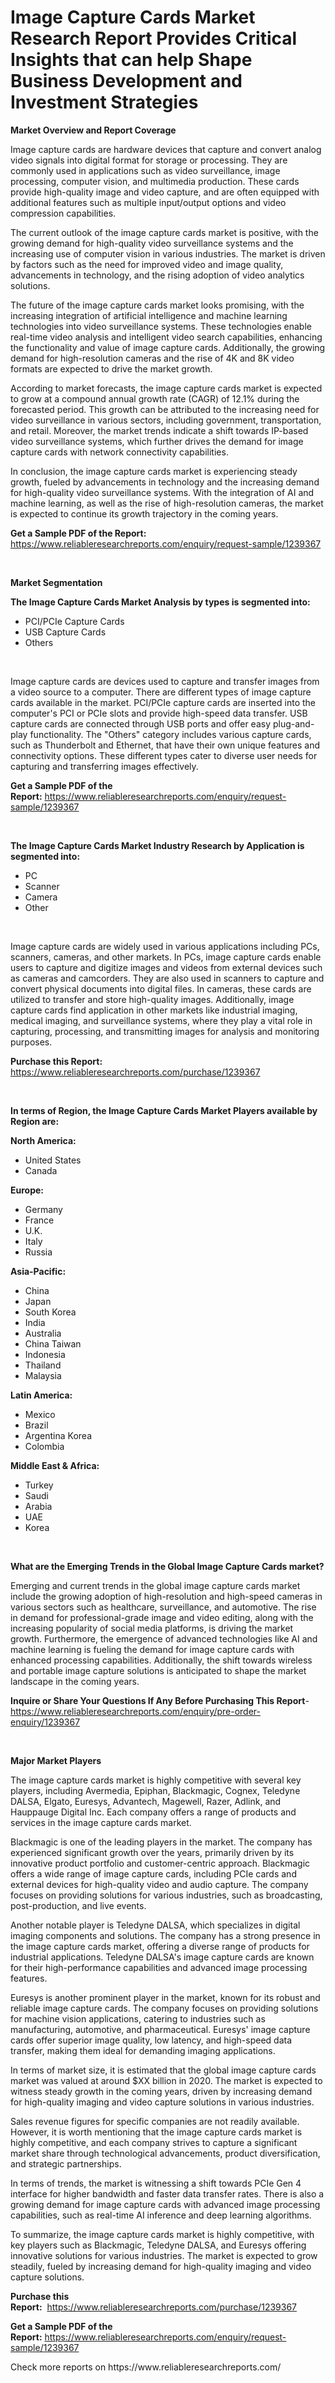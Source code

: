 <p><h1>Image Capture Cards Market Research Report Provides Critical Insights that can help Shape Business Development and Investment Strategies</h1></p><p><strong>Market Overview and Report Coverage</strong></p>
<p><p>Image capture cards are hardware devices that capture and convert analog video signals into digital format for storage or processing. They are commonly used in applications such as video surveillance, image processing, computer vision, and multimedia production. These cards provide high-quality image and video capture, and are often equipped with additional features such as multiple input/output options and video compression capabilities.</p><p>The current outlook of the image capture cards market is positive, with the growing demand for high-quality video surveillance systems and the increasing use of computer vision in various industries. The market is driven by factors such as the need for improved video and image quality, advancements in technology, and the rising adoption of video analytics solutions.</p><p>The future of the image capture cards market looks promising, with the increasing integration of artificial intelligence and machine learning technologies into video surveillance systems. These technologies enable real-time video analysis and intelligent video search capabilities, enhancing the functionality and value of image capture cards. Additionally, the growing demand for high-resolution cameras and the rise of 4K and 8K video formats are expected to drive the market growth.</p><p>According to market forecasts, the image capture cards market is expected to grow at a compound annual growth rate (CAGR) of 12.1% during the forecasted period. This growth can be attributed to the increasing need for video surveillance in various sectors, including government, transportation, and retail. Moreover, the market trends indicate a shift towards IP-based video surveillance systems, which further drives the demand for image capture cards with network connectivity capabilities.</p><p>In conclusion, the image capture cards market is experiencing steady growth, fueled by advancements in technology and the increasing demand for high-quality video surveillance systems. With the integration of AI and machine learning, as well as the rise of high-resolution cameras, the market is expected to continue its growth trajectory in the coming years.</p></p>
<p><strong>Get a Sample PDF of the Report:</strong> <a href="https://www.reliableresearchreports.com/enquiry/request-sample/1239367">https://www.reliableresearchreports.com/enquiry/request-sample/1239367</a></p>
<p>&nbsp;</p>
<p><strong>Market Segmentation</strong></p>
<p><strong>The Image Capture Cards Market Analysis by types is segmented into:</strong></p>
<p><ul><li>PCI/PCIe Capture Cards</li><li>USB Capture Cards</li><li>Others</li></ul></p>
<p>&nbsp;</p>
<p><p>Image capture cards are devices used to capture and transfer images from a video source to a computer. There are different types of image capture cards available in the market. PCI/PCIe capture cards are inserted into the computer's PCI or PCIe slots and provide high-speed data transfer. USB capture cards are connected through USB ports and offer easy plug-and-play functionality. The "Others" category includes various capture cards, such as Thunderbolt and Ethernet, that have their own unique features and connectivity options. These different types cater to diverse user needs for capturing and transferring images effectively.</p></p>
<p><strong>Get a Sample PDF of the Report:</strong>&nbsp;<a href="https://www.reliableresearchreports.com/enquiry/request-sample/1239367">https://www.reliableresearchreports.com/enquiry/request-sample/1239367</a></p>
<p>&nbsp;</p>
<p><strong>The Image Capture Cards Market Industry Research by Application is segmented into:</strong></p>
<p><ul><li>PC</li><li>Scanner</li><li>Camera</li><li>Other</li></ul></p>
<p>&nbsp;</p>
<p><p>Image capture cards are widely used in various applications including PCs, scanners, cameras, and other markets. In PCs, image capture cards enable users to capture and digitize images and videos from external devices such as cameras and camcorders. They are also used in scanners to capture and convert physical documents into digital files. In cameras, these cards are utilized to transfer and store high-quality images. Additionally, image capture cards find application in other markets like industrial imaging, medical imaging, and surveillance systems, where they play a vital role in capturing, processing, and transmitting images for analysis and monitoring purposes.</p></p>
<p><strong>Purchase this Report:</strong>&nbsp; <a href="https://www.reliableresearchreports.com/purchase/1239367">https://www.reliableresearchreports.com/purchase/1239367</a></p>
<p>&nbsp;</p>
<p><strong>In terms of Region, the Image Capture Cards Market Players available by Region are:</strong></p>
<p>
    <p> <strong> North America: </strong>
        <ul>
            <li>United States</li>
            <li>Canada</li>
        </ul>
        </p> 
    <p> <strong> Europe: </strong>
        <ul>
            <li>Germany</li>
            <li>France</li>
            <li>U.K.</li>
            <li>Italy</li>
            <li>Russia</li>
        </ul>
        </p> 
    <p> <strong> Asia-Pacific: </strong>
        <ul>
            <li>China</li>
            <li>Japan</li>
            <li>South Korea</li>
            <li>India</li>
            <li>Australia</li>
            <li>China Taiwan</li>
            <li>Indonesia</li>
            <li>Thailand</li>
            <li>Malaysia</li>
        </ul>
        </p> 
    <p> <strong> Latin America: </strong>
        <ul>
            <li>Mexico</li>
            <li>Brazil</li>
            <li>Argentina Korea</li>
            <li>Colombia</li>
        </ul>
        </p> 
    <p> <strong> Middle East & Africa: </strong>
        <ul>
            <li>Turkey</li>
            <li>Saudi</li>
            <li>Arabia</li>
            <li>UAE</li>
            <li>Korea</li>
        </ul>
    </p>
    </p>
<p>&nbsp;</p>
<p><strong>What are the Emerging Trends in the Global Image Capture Cards market?</strong></p>
<p><p>Emerging and current trends in the global image capture cards market include the growing adoption of high-resolution and high-speed cameras in various sectors such as healthcare, surveillance, and automotive. The rise in demand for professional-grade image and video editing, along with the increasing popularity of social media platforms, is driving the market growth. Furthermore, the emergence of advanced technologies like AI and machine learning is fueling the demand for image capture cards with enhanced processing capabilities. Additionally, the shift towards wireless and portable image capture solutions is anticipated to shape the market landscape in the coming years.</p></p>
<p><strong>Inquire or Share Your Questions If Any Before Purchasing This Report</strong>- <a href="https://www.reliableresearchreports.com/enquiry/pre-order-enquiry/1239367">https://www.reliableresearchreports.com/enquiry/pre-order-enquiry/1239367</a></p>
<p>&nbsp;</p>
<p><strong>Major Market Players</strong></p>
<p><p>The image capture cards market is highly competitive with several key players, including Avermedia, Epiphan, Blackmagic, Cognex, Teledyne DALSA, Elgato, Euresys, Advantech, Magewell, Razer, Adlink, and Hauppauge Digital Inc. Each company offers a range of products and services in the image capture cards market.</p><p>Blackmagic is one of the leading players in the market. The company has experienced significant growth over the years, primarily driven by its innovative product portfolio and customer-centric approach. Blackmagic offers a wide range of image capture cards, including PCIe cards and external devices for high-quality video and audio capture. The company focuses on providing solutions for various industries, such as broadcasting, post-production, and live events.</p><p>Another notable player is Teledyne DALSA, which specializes in digital imaging components and solutions. The company has a strong presence in the image capture cards market, offering a diverse range of products for industrial applications. Teledyne DALSA's image capture cards are known for their high-performance capabilities and advanced image processing features.</p><p>Euresys is another prominent player in the market, known for its robust and reliable image capture cards. The company focuses on providing solutions for machine vision applications, catering to industries such as manufacturing, automotive, and pharmaceutical. Euresys' image capture cards offer superior image quality, low latency, and high-speed data transfer, making them ideal for demanding imaging applications.</p><p>In terms of market size, it is estimated that the global image capture cards market was valued at around $XX billion in 2020. The market is expected to witness steady growth in the coming years, driven by increasing demand for high-quality imaging and video capture solutions in various industries.</p><p>Sales revenue figures for specific companies are not readily available. However, it is worth mentioning that the image capture cards market is highly competitive, and each company strives to capture a significant market share through technological advancements, product diversification, and strategic partnerships.</p><p>In terms of trends, the market is witnessing a shift towards PCIe Gen 4 interface for higher bandwidth and faster data transfer rates. There is also a growing demand for image capture cards with advanced image processing capabilities, such as real-time AI inference and deep learning algorithms.</p><p>To summarize, the image capture cards market is highly competitive, with key players such as Blackmagic, Teledyne DALSA, and Euresys offering innovative solutions for various industries. The market is expected to grow steadily, fueled by increasing demand for high-quality imaging and video capture solutions.</p></p>
<p><strong>Purchase this Report:</strong>&nbsp;&nbsp;<a href="https://www.reliableresearchreports.com/purchase/1239367">https://www.reliableresearchreports.com/purchase/1239367</a></p>
<p></p>
<p><strong>Get a Sample PDF of the Report:</strong>&nbsp;<a href="https://www.reliableresearchreports.com/enquiry/request-sample/1239367">https://www.reliableresearchreports.com/enquiry/request-sample/1239367</a></p>
<p>Check more reports on https://www.reliableresearchreports.com/</p>